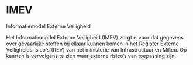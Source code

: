 # IMEV
Informatiemodel Externe Veiligheid


Het Informatiemodel Externe Veiligheid (IMEV) zorgt ervoor dat gegevens over gevaarlijke stoffen bij elkaar kunnen komen in het Register Externe Veiligheidsrisico's (REV) van het ministerie van Infrastructuur en Milieu. Op kaarten is vervolgens te zien waar externe risico’s van toepassing zijn.
